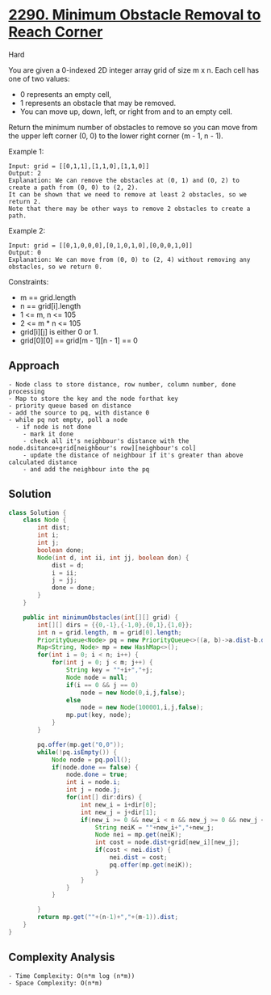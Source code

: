 # [2290. Minimum Obstacle Removal to Reach Corner](https://leetcode.com/problems/minimum-obstacle-removal-to-reach-corner/)
Hard


You are given a 0-indexed 2D integer array grid of size m x n. Each cell has one of two values:

- 0 represents an empty cell,
- 1 represents an obstacle that may be removed.
- You can move up, down, left, or right from and to an empty cell.

Return the minimum number of obstacles to remove so you can move from the upper left corner (0, 0) to the lower right corner (m - 1, n - 1).

 

Example 1:
```
Input: grid = [[0,1,1],[1,1,0],[1,1,0]]
Output: 2
Explanation: We can remove the obstacles at (0, 1) and (0, 2) to create a path from (0, 0) to (2, 2).
It can be shown that we need to remove at least 2 obstacles, so we return 2.
Note that there may be other ways to remove 2 obstacles to create a path.
```
Example 2:
```
Input: grid = [[0,1,0,0,0],[0,1,0,1,0],[0,0,0,1,0]]
Output: 0
Explanation: We can move from (0, 0) to (2, 4) without removing any obstacles, so we return 0.
``` 

Constraints:

- m == grid.length
- n == grid[i].length
- 1 <= m, n <= 105
- 2 <= m * n <= 105
- grid[i][j] is either 0 or 1.
- grid[0][0] == grid[m - 1][n - 1] == 0

## Approach
```
- Node class to store distance, row number, column number, done processing
- Map to store the key and the node forthat key
- priority queue based on distance
- add the source to pq, with distance 0
- while pq not empty, poll a node
  - if node is not done
    - mark it done
    - check all it's neighbour's distance with the node.dsitance+grid[neighbour's row][neighbour's col]
    - update the distance of neighbour if it's greater than above calculated distance
    - and add the neighbour into the pq
```

## Solution
```java
class Solution {
    class Node {
        int dist;
        int i;
        int j;
        boolean done;
        Node(int d, int ii, int jj, boolean don) {
            dist = d;
            i = ii;
            j = jj;
            done = done;
        }
    }

    public int minimumObstacles(int[][] grid) {
        int[][] dirs = {{0,-1},{-1,0},{0,1},{1,0}};
        int n = grid.length, m = grid[0].length;
        PriorityQueue<Node> pq = new PriorityQueue<>((a, b)->a.dist-b.dist);
        Map<String, Node> mp = new HashMap<>();
        for(int i = 0; i < n; i++) {
            for(int j = 0; j < m; j++) {
                String key = ""+i+","+j;
                Node node = null;
                if(i == 0 && j == 0)
                    node = new Node(0,i,j,false);
                else
                    node = new Node(100001,i,j,false);
                mp.put(key, node);
            }
        }

        pq.offer(mp.get("0,0"));
        while(!pq.isEmpty()) {
            Node node = pq.poll();
            if(node.done == false) {
                node.done = true;
                int i = node.i;
                int j = node.j;
                for(int[] dir:dirs) {
                    int new_i = i+dir[0];
                    int new_j = j+dir[1];
                    if(new_i >= 0 && new_i < n && new_j >= 0 && new_j < m) {
                        String neiK = ""+new_i+","+new_j;
                        Node nei = mp.get(neiK);
                        int cost = node.dist+grid[new_i][new_j];
                        if(cost < nei.dist) {
                            nei.dist = cost;
                            pq.offer(mp.get(neiK));
                        }
                    }
                }
            }

        }
        return mp.get(""+(n-1)+","+(m-1)).dist;
    }
}

```

## Complexity Analysis
```
- Time Complexity: O(n*m log (n*m))
- Space Complexity: O(n*m)
```
